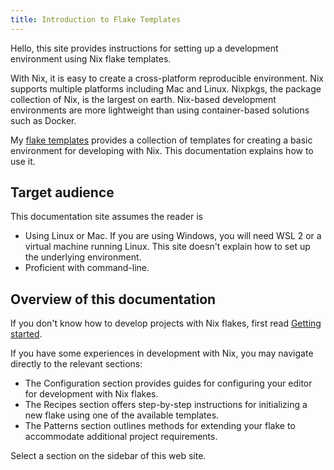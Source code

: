 ```yaml
---
title: Introduction to Flake Templates
---
```

Hello, this site provides instructions for setting up a development environment
using Nix flake templates.

With Nix, it is easy to create a cross-platform reproducible environment. Nix
supports multiple platforms including Mac and Linux. Nixpkgs, the package
collection of Nix, is the largest on earth. Nix-based development environments
are more lightweight than using container-based solutions such as Docker.

My [flake templates](https://github.com/akirak/flake-templates) provides a
collection of templates for creating a basic environment for developing with
Nix. This documentation explains how to use it.
## Target audience
This documentation site assumes the reader is

- Using Linux or Mac. If you are using Windows, you will need WSL 2 or a virtual
  machine running Linux. This site doesn't explain how to set up the underlying
  environment.
- Proficient with command-line.

## Overview of this documentation
If you don't know how to develop projects with Nix flakes, first read [Getting
started](/flake-templates/getting-started).

If you have some experiences in development with Nix, you may navigate directly
to the relevant sections:

- The Configuration section provides guides for configuring your editor for
  development with Nix flakes.
- The Recipes section offers step-by-step instructions for initializing a new
  flake using one of the available templates.
- The Patterns section outlines methods for extending your flake to accommodate
  additional project requirements.

Select a section on the sidebar of this web site.
